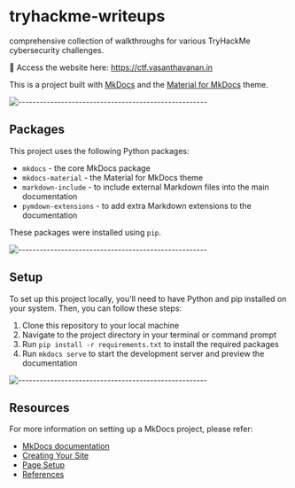 # tryhackme-writeups
comprehensive collection of walkthroughs for various TryHackMe cybersecurity challenges.

🌱 Access the website here: https://ctf.vasanthavanan.in

This is a project built with [MkDocs](https://www.mkdocs.org/) and the [Material for MkDocs](https://squidfunk.github.io/mkdocs-material/) theme. 

![-----------------------------------------------------](https://raw.githubusercontent.com/andreasbm/readme/master/assets/lines/rainbow.png)

## Packages

This project uses the following Python packages:

- `mkdocs` - the core MkDocs package
- `mkdocs-material` - the Material for MkDocs theme
- `markdown-include` - to include external Markdown files into the main documentation
- `pymdown-extensions` - to add extra Markdown extensions to the documentation

These packages were installed using `pip`. 

![-----------------------------------------------------](https://raw.githubusercontent.com/andreasbm/readme/master/assets/lines/rainbow.png)

## Setup

To set up this project locally, you'll need to have Python and pip installed on your system. Then, you can follow these steps:

1. Clone this repository to your local machine
2. Navigate to the project directory in your terminal or command prompt
3. Run `pip install -r requirements.txt` to install the required packages
4. Run `mkdocs serve` to start the development server and preview the documentation

![-----------------------------------------------------](https://raw.githubusercontent.com/andreasbm/readme/master/assets/lines/rainbow.png)

## Resources
For more information on setting up a MkDocs project, please refer:

- [MkDocs documentation](https://www.mkdocs.org/#getting-started)
- [Creating Your Site](https://squidfunk.github.io/mkdocs-material/creating-your-site/)
- [Page Setup](https://squidfunk.github.io/mkdocs-material/setup/changing-the-colors/)
- [References](https://squidfunk.github.io/mkdocs-material/reference/)
